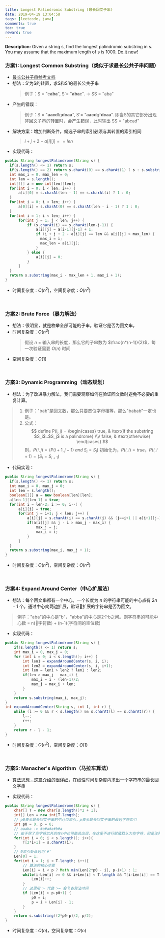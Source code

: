 ```yaml
---
title: Longest Palindromic Substring (最长回文子串)  
date: 2019-04-19 13:04:58
tags: [leetcode, java]
comments: true
toc: true
reward: true
---
```

**Description:**
Given a string s, find the longest palindromic substring in s. You may assume that the maximum length of s is 1000. [Do it now!](https://leetcode.com/problems/longest-palindromic-substring/)

### 方案1: Longest Common Substring（类似于求最长公共子串问题）
- [最长公共子串参考文档](https://www.kancloud.cn/digest/pieces-algorithm/163624)
- 想法：S‘为S的转置，求S和S’的最长公共子串
	> 例子：S = "c**aba**", S'= "**aba**c".  -> SS = "aba"

<!--more-->
- 产生的错误：
	> 例子：S = "**aacd**fg**dcaa**", S'= "**aacd**gf**dcaa**". 即当S的其它部分出现非回文子串的转置时，会产生错误，此时输出 SS = "abcad"
- 解决方案：增加判断条件，候选子串的索引必须与其转置的索引相同
  > $i + j + 2 - a[i][j] == len$
- 实现代码：
``` java
public String longestPalindrome(String s) {    
  if(s.length() <= 1) return s;
  if(s.length() == 2) return s.charAt(0) == s.charAt(1) ? s : s.substring(0, 1);
  int max_i = 0, max_len = 0;
  int len = s.length();
  int[][] a = new int[len][len];
  for(int i = 0; i < len; i++) {
      a[i][0] = s.charAt(len - 1) == s.charAt(i) ? 1 : 0;
  }
  for(int i = 0; i < len; i++) {
      a[0][i] = s.charAt(0) == s.charAt(len - i - 1) ? 1 : 0;
  }
  for(int i = 1; i < len; i++) {
      for(int j = 1; j < len; j++) {
          if (s.charAt(i) == s.charAt(len-j-1)) {
              a[i][j] = a[i-1][j-1] + 1;
              if (i + j + 2 - a[i][j] == len && a[i][j] > max_len) {
                max_i = i;
                max_len = a[i][j];
              }
          } else {
              a[i][j] = 0;
          }
      }
  }
  return s.substring(max_i - max_len + 1, max_i + 1);
}
```
- 时间复杂度：$O(n^2)$，空间复杂度：$O(n^2)$

&nbsp;
### 方案2: Brute Force（暴力解法）
- 想法：很明显，就是枚举全部可能的子串，验证它是否为回文串。
- 时间复杂度：$O(n^3)$
  > 假设 $n$ = 输入串的长度，那么它的子串数为 $\frac{n*(n-1)}{2}$，每一次验证需要 $O(n)$ 时间
- 空间复杂度：$O(1)$

&nbsp;
### 方案3: Dynamic Programming（动态规划）
- 想法：为了改进暴力解法，我们需要观察如何在验证回文数时避免不必要的重复计算。
> 1. 例子："bab"是回文数，那么只要首位字母相等，那么"babab"一定也是。
> 2. 公式：$$
      define P(i, j) =
      \begin{cases}
      true, & \text{if the substring $S_i$..$S_j$ is a palindrome} \\\\
      false, & \text{otherwise}
      \end{cases}
    $$
    则，$P(i, j) = (P(i+1, j-1)\; and \; S_i = S_j)$
    初始化为，$P(i, i) = true$，$P(i, i+1) = (S_i = S_{i+1})$
- 代码实现：
```java
public String longestPalindrome(String s) {
  if(s.length() <= 1) return s;
  int max_i = 0, max_j = 0;
  int len = s.length();
  boolean[][] a = new boolean[len][len];
  a[len-1][len-1] = true;
  for(int i = len-2; i >= 0; i--) {
      a[i][i] = true;
      for(int j = i+1; j < len; j++) {
          a[i][j] = s.charAt(i) == s.charAt(j) && (j==i+1 || a[i+1][j-1]);
          if(a[i][j] && j - i > max_j - max_i) {
              max_j = j;
              max_i = i;
          }
      }
  }
  return s.substring(max_i, max_j + 1);
}
```
- 时间复杂度：$O(n^2)$，空间复杂度：$O(n^2)$

&nbsp;
### 方案4: Expand Around Center（中心扩展法）
- 想法：每个回文串都有一个中心，一个长度为 $n$ 的字符串可能的中心点有 $2n-1$ 个。通过中心向两边扩展，验证扩展的字符串是否为回文。
> 例子："aba"的中心是"b"，"abba"的中心是2个b之间。则字符串的可能中心数 = n(字符数) + (n-1)(字符间的空位数)
- 实现代码：
```java
public String longestPalindrome(String s) {
    if(s.length() <= 1) return s;
    int max_i = 0, max_j = 0;
    for (int i = 0; i < s.length(); i++) {
        int len1 = expandAroundCenter(s, i, i);
        int len2 = expandAroundCenter(s, i, i+1);
        int len = len1 > len2 ? len1 : len2;
        if(len > max_j - max_i) {
            max_i = i - (len-1)/2;
            max_j = max_i + len;
        }
    }
    return s.substring(max_i, max_j);
}
int expandAroundCenter(String s, int l, int r) {
    while (l >= 0 && r < s.length() && s.charAt(l) == s.charAt(r)) {
        l--;
        r++;
    }
    return r - l - 1;
}
```
- 时间复杂度：$O(n^2)$，空间复杂度：$O(1)$

&nbsp;
### 方案5: Manacher's Algorithm（马拉车算法）
- [算法思想 - 这篇介绍的很详细](https://blog.csdn.net/liuwei0604/article/details/50414542)，在线性时间复杂度内求出一个字符串的最长回文字串

- 实现代码：
```java
public String longestPalindrome(String s) {
    char[] T = new char[s.length()*2 + 1];
    int[] Len = new int[T.length];
    // p0表示最长回文子串的中心位索引，p表示最长回文子串的最远字符索引
    int p0 = 0, p = 0;
    // aaaba -> #a#a#a#b#a
    // 由于除了空字符以外的在s中也可能会出现，在这里不进行赋值默认为空字符，但是注释中为了方便会用#代替空字符
    for(int i = 0; i < s.length(); i++){
        T[2*i+1] = s.charAt(i);
    }
    // 0索引处永远为'#'
    Len[0] = 1;
    for(int i = 1; i < T.length; i++){
        // 算法的核心步骤
        Len[i] = i < p ? Math.min(Len[2*p0 - i], p-i+1) : 1;
        while(i-Len[i] >= 0 && i+Len[i] < T.length && T[i-Len[i]] == T[i+Len[i]]) {
            Len[i]++;
        }
        // 这里用 > 代替 >= 会节省算法时间
        if (Len[i] > p-p0+1) {
            p0 = i;
            p = i + Len[i] - 1;
        }
    }
    return s.substring((2*p0-p)/2, p/2);
}
```
- 时间复杂度：$O(n)$，空间复杂度：$O(n)$